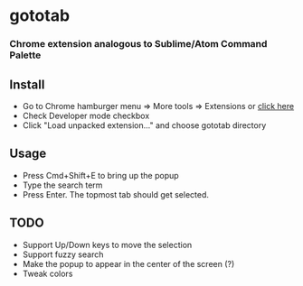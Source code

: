 # gototab
### Chrome extension analogous to Sublime/Atom Command Palette

## Install
- Go to Chrome hamburger menu => More tools => Extensions or [click here](chrome://extensions/)
- Check Developer mode checkbox
- Click "Load unpacked extension..." and choose gototab directory

## Usage
- Press Cmd+Shift+E to bring up the popup
- Type the search term
- Press Enter. The topmost tab should get selected.

## TODO
- Support Up/Down keys to move the selection
- Support fuzzy search
- Make the popup to appear in the center of the screen (?)
- Tweak colors
